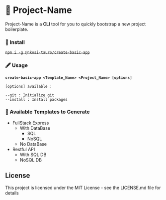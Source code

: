 # 👋 Project-Name



Project-Name is a **CLI** tool for you to quickly bootstrap a new project  boilerplate.


### 🔧 Install 
~~`npm i -g @nkosi-tauro/create-basic-app`~~

### 🖋 Usage 

**`create-basic-app <Template_Name> <Project_Name> [options]`** 

```
[options] available :

--git : Initialize git 
--install : Install packages 

```

### 📒 Available Templates to Generate

- FullStack Express
    - With DataBase
      - SQL
      - NoSQL
    - No DataBase
- Restful API
    - With SQL DB
    - NoSQL DB


## License

This project is licensed under the MIT License - see the LICENSE.md file for details